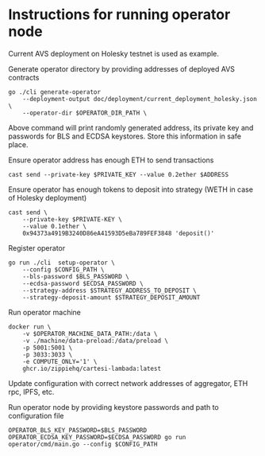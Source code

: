 # Instructions for running operator node

Current AVS deployment on Holesky testnet is used as example.

Generate operator directory by providing addresses of deployed AVS contracts
```
go ./cli generate-operator
    --deployment-output doc/deployment/current_deployment_holesky.json \
    --operator-dir $OPERATOR_DIR_PATH \
```
Above command will print randomly generated address, its private key and passwords for BLS and ECDSA keystores. Store this information in safe place.

Ensure operator address has enough ETH to send transactions
```
cast send --private-key $PRIVATE_KEY --value 0.2ether $ADDRESS
```

Ensure operator has enough tokens to deposit into strategy (WETH in case of Holesky deployment)
```
cast send \
    --private-key $PRIVATE-KEY \
    --value 0.1ether \
    0x94373a4919B3240D86eA41593D5eBa789FEF3848 'deposit()'
```

Register operator
```
go run ./cli  setup-operator \
    --config $CONFIG_PATH \
    --bls-password $BLS_PASSWORD \
    --ecdsa-password $ECDSA_PASSWORD \
    --strategy-address $STRATEGY_ADDRESS_TO_DEPOSIT \
    --strategy-deposit-amount $STRATEGY_DEPOSIT_AMOUNT
```

Run operator machine
```
docker run \
    -v $OPERATOR_MACHINE_DATA_PATH:/data \ 
    -v ./machine/data-preload:/data/preload \
    -p 5001:5001 \
    -p 3033:3033 \
    -e COMPUTE_ONLY='1' \
    ghcr.io/zippiehq/cartesi-lambada:latest
```

Update configuration with correct network addresses of aggregator, ETH rpc, IPFS, etc.

Run operator node by providing keystore passwords and path to configuration file
```
OPERATOR_BLS_KEY_PASSWORD=$BLS_PASSWORD OPERATOR_ECDSA_KEY_PASSWORD=$ECDSA_PASSWORD go run operator/cmd/main.go --config $CONFIG_PATH
```
